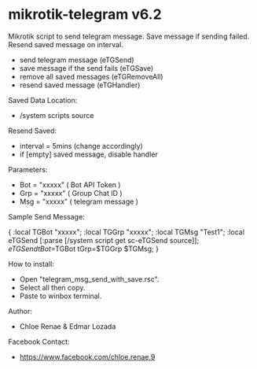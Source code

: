 # mikrotik-telegram v6.2
Mikrotik script to send telegram message. Save message if sending failed. Resend saved message on interval.
- send telegram message (eTGSend)
- save message if the send fails (eTGSave)
- remove all saved messages (eTGRemoveAll)
- resend saved message (eTGHandler)

Saved Data Location:
- /system scripts source

Resend Saved:
- interval = 5mins (change accordingly)
- if [empty] saved message, disable handler

Parameters:
- Bot = "xxxxx" ( Bot API Token )
- Grp = "xxxxx" ( Group Chat ID )
- Msg = "xxxxx" ( telegram message )

Sample Send Message:

{
:local TGBot "xxxxx";
:local TGGrp "xxxxx";
:local TGMsg "Test1";
:local eTGSend [:parse [/system script get sc-eTGSend source]];
$eTGSend tBot=$TGBot tGrp=$TGGrp $TGMsg;
}

How to install:
- Open "telegram_msg_send_with_save.rsc".
- Select all then copy.
- Paste to winbox terminal.

Author:
- Chloe Renae & Edmar Lozada

Facebook Contact:
- https://www.facebook.com/chloe.renae.9
